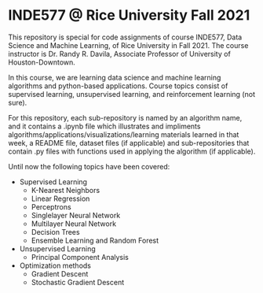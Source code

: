 # INDE577 @ Rice University Fall 2021

This repository is special for code assignments of course INDE577, Data Science and Machine Learning, of Rice University in Fall 2021. The course instructor is Dr. Randy R. Davila, Associate Professor of University of Houston-Downtown.

In this course, we are learning data science and machine learning algorithms and python-based applications. Course topics consist of supervised learning, unsupervised learning, and reinforcement learning (not sure).

For this repository, each sub-repository is named by an algorithm name, and it contains a .ipynb file which illustrates and impliments algorithms/applications/visualizations/learning materials learned in that week, a README file, dataset files (if applicable) and sub-repositories that contain .py files with functions used in applying the algorithm (if applicable).

Until now the following topics have been covered:

* Supervised Learning
  * K-Nearest Neighbors
  * Linear Regression
  * Perceptrons
  * Singlelayer Neural Network
  * Multilayer Neural Network
  * Decision Trees
  * Ensemble Learning and Random Forest
* Unsupervised Learning
  * Principal Component Analysis
* Optimization methods
  * Gradient Descent
  * Stochastic Gradient Descent






